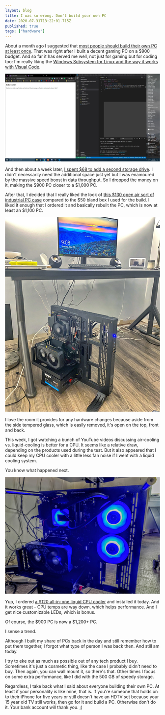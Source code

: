 ```yaml
---
layout: blog
title: I was so wrong. Don't build your own PC
date: 2020-07-31T13:22:01.715Z
published: true
tags: ["hardware"]
---
```

About a month ago I suggested that [most people should build their own PC at least once](https://www.kctofel.com/2020-06-28-should-everyone-build-their-own-pc-at-least-once/). That was right after I built a decent gaming PC on a $900 budget. And so far it has served me well, not just for gaming but for coding too: I'm really liking the [Windows Subsystem for Linux and the way it works with Visual Code](https://www.kctofel.com/2020-07-18-interesting-developing-in-ubuntu-through-vs-code-running-in-wsl2-1/).

![Creating a website in Visual Code using Linux in Windows 10](../src/images/gatsby-in-wsl2.jpg)

And then about a week later, [I spent $68 to add a second storage drive](https://www.kctofel.com/2020-07-17-this-68-storage-upgrade-was-well-worth-it-even-if-it-was-twice-the-cost-of-an-ssd/). I didn't necessarily need the additional space just yet but I was enamoured by the massive speed boost in data throughput. So I dropped the money on it, making the $900 PC closer to a $1,000 PC.

After that, I decided that I really liked the look of [this $130 open air sort of industrial PC case](https://www.thermaltake.com/core-p3.html) compared to the $50 bland box I used for the build. I liked it enough that I ordered it and basically rebuilt the PC, which is now at least an $1,100 PC. 

![Thermaltake P3](../src/images/thermaltake-p3.jpg)

I love the room it provides for any hardware changes because aside from the side tempered glass, which is easily removed, it's open on the top, front and back.

This week, I got watching a bunch of YouTube videos discussing air-cooling vs. liquid-cooling is better for a CPU. It seems like a relative draw, depending on the products used during the test. But it also appeared that I could keep my CPU cooler with a little less fan noise if I went with a liquid cooling system.

You know what happened next.

![Liquid coooled CPU](../src/images/liquid-cooled-aio.jpg)

Yup, I ordered [a $120 all-in-one liquid CPU cooler](https://www.ekwb.com/shop/ek-aio-240-d-rgb) and installed it today. And it works great - CPU temps are way down, which helps performance. And I get nice customizable LEDs, which is bonus. 

Of course, the $900 PC is now a $1,200+ PC. 

I sense a trend.

Although I built my share of PCs back in the day and still remember how to put them together, I forgot what type of person I was back then. And still am today.

I try to eke out as much as possible out of any tech product I buy. Sometimes it's just a cosmetic thing, like the case I probably didn't need to buy. Then again, you can wall mount it, so there's that. Other times I focus on some extra performance, like I did with the 500 GB of speedy storage. 

Regardless, I take back what I said about everyone building their own PC. At least if your personality is like mine, that is. If you're someone that holds on to their iPhone for five years or still doesn't have an HDTV set because your 15 year old TV still works, then go for it and build a PC. Otherwise don't do it. Your bank account will thank you. ;)
